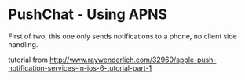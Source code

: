 PushChat - Using APNS
========

First of two, this one only sends notifications to a phone, no client side handling.

tutorial from http://www.raywenderlich.com/32960/apple-push-notification-services-in-ios-6-tutorial-part-1

